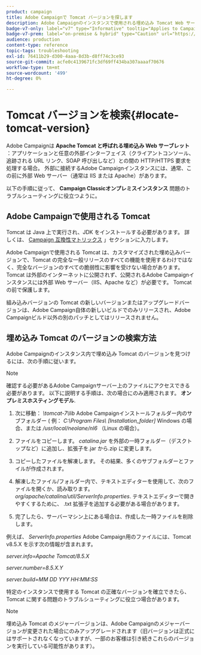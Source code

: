 ```yaml
---
product: campaign
title: Adobe Campaignで Tomcat バージョンを探します
description: Adobe Campaignのインスタンスで使用される埋め込み Tomcat Web サーブレットの現在のバージョンを調べる方法を説明します
badge-v7-only: label="v7" type="Informative" tooltip="Applies to Campaign Classic v7 only"
badge-v7-prem: label="on-premise & hybrid" type="Caution" url="https://experienceleague.adobe.com/docs/campaign-classic/using/installing-campaign-classic/architecture-and-hosting-models/hosting-models-lp/hosting-models.html" tooltip="Applies to on-premise and hybrid deployments only"
audience: production
content-type: reference
topic-tags: troubleshooting
exl-id: 76411b29-d300-4aaa-8d3b-d8ff74c3ce93
source-git-commit: acfe0c4139671fc3df69ff434ba307aaaaf70676
workflow-type: tm+mt
source-wordcount: '499'
ht-degree: 0%

---
```


# Tomcat バージョンを検索{#locate-tomcat-version}



Adobe Campaignは **Apache Tomcat と呼ばれる埋め込み Web サーブレット** ：アプリケーションと任意の外部インターフェイス（クライアントコンソール、追跡される URL リンク、SOAP 呼び出しなど）との間の HTTP/HTTPS 要求を処理する場合。 外部に接続するAdobe Campaignインスタンスには、通常、この前に外部 Web サーバー（通常は IIS または Apache）があります。

以下の手順に従って、 **Campaign Classicオンプレミスインスタンス** 問題のトラブルシューティングに役立つように。

## Adobe Campaignで使用される Tomcat

Tomcat は Java 上で実行され、JDK をインストールする必要があります。 詳しくは、 [Campaign 互換性マトリックス](../../rn/using/compatibility-matrix.md) 」セクションに入力します。

Adobe Campaignで使用される Tomcat は、カスタマイズされた埋め込みバージョンで、Tomcat の完全な一般リリースのすべての機能を使用するわけではなく、完全なバージョンのすべての脆弱性に影響を受けない場合があります。 Tomcat は外部のインターネットに公開されず、公開されるAdobe Campaignインスタンスには外部 Web サーバー（IIS、Apache など）が必要です。 Tomcat の前で保護します。

組み込みバージョンの Tomcat の新しいバージョンまたはアップグレードバージョンは、Adobe Campaign自体の新しいビルドでのみリリースされ、Adobe Campaignビルド以外の別のパッチとしてはリリースされません。

## 埋め込み Tomcat のバージョンの検索方法

Adobe Campaignのインスタンス内で埋め込み Tomcat のバージョンを見つけるには、次の手順に従います。

>[!NOTE]
>
>確認する必要があるAdobe Campaignサーバー上のファイルにアクセスできる必要があります。 以下に説明する手順は、次の場合にのみ適用されます。 **オンプレミスホスティングモデル**.

1. 次に移動： *\tomcat-7\lib* Adobe Campaignインストールフォルダー内のサブフォルダー ( 例： *C:\Program Files\ [Installation_folder]* Windows の場合、または */usr/local/neolane/nl6* （Linux の場合）。

1. ファイルをコピーします。 *catalina.jar* を外部の一時フォルダー（デスクトップなど）に追加し、拡張子を.jar から.zip に変更します。

1. コピーしたファイルを解凍します。 その結果、多くのサブフォルダーとファイルが作成されます。

1. 解凍したファイル/フォルダー内で、テキストエディターを使用して、次のファイルを開くか、読み取ります。 *org/apache/catalina/util/ServerInfo.properties*. テキストエディターで開きやすくするために、 .txt 拡張子を追加する必要がある場合があります。

1. 完了したら、サーバーマシン上にある場合は、作成した一時ファイルを削除します。

例えば、 *ServerInfo.properties* Adobe Campaign用のファイルには、Tomcat v8.5.X を示す次の情報が含まれます。

*server.info=Apache Tomcat/8.5.X*

*server.number=8.5.X.Y*

*server.build=MM DD YYY HH:MM:SS*

特定のインスタンスで使用する Tomcat の正確なバージョンを確立できたら、Tomcat に関する問題のトラブルシューティングに役立つ場合があります。

>[!NOTE]
>
>埋め込み Tomcat のメジャーバージョンは、Adobe Campaignのメジャーバージョンが変更された場合にのみアップグレードされます（旧バージョンは正式にはサポートされなくなっていますが、一部のお客様は引き続きこれらのバージョンを実行している可能性があります）。

